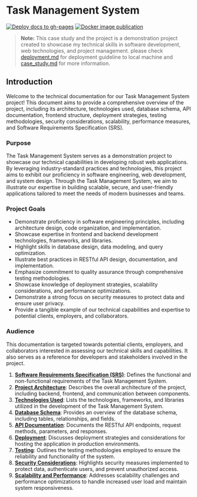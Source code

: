 # Task Management System

[![Deploy docs to gh-pages](https://github.com/binaryloom/TaskManagementSystem/actions/workflows/pages_docs.yml/badge.svg)](https://github.com/binaryloom/TaskManagementSystem/actions/workflows/pages_docs.yml) [![Docker image publication](https://github.com/binaryloom/TaskManagementSystem/actions/workflows/deploy-image.yml/badge.svg)](https://github.com/binaryloom/TaskManagementSystem/actions/workflows/deploy-image.yml)

> **Note:** This case study and the project is a demonstration project created to showcase my technical skills in software development, web technologies, and project management. please check [deployment.md](https://github.com/binaryloom/TaskManagementSystem/blob/main/deplyment.md) for deployment guideline to local machine and [case_study.md](https://github.com/binaryloom/TaskManagementSystem/blob/main/case_study.md) for more information.

## Introduction

Welcome to the technical documentation for our Task Management System project! This document aims to provide a comprehensive overview of the project, including its architecture, technologies used, database schema, API documentation, frontend structure, deployment strategies, testing methodologies, security considerations, scalability, performance measures, and Software Requirements Specification (SRS).

### Purpose

The Task Management System serves as a demonstration project to showcase our technical capabilities in developing robust web applications. By leveraging industry-standard practices and technologies, this project aims to exhibit our proficiency in software engineering, web development, and system design. Through the Task Management System, we aim to illustrate our expertise in building scalable, secure, and user-friendly applications tailored to meet the needs of modern businesses and teams.

### Project Goals

- Demonstrate proficiency in software engineering principles, including architecture design, code organization, and implementation.
- Showcase expertise in frontend and backend development technologies, frameworks, and libraries.
- Highlight skills in database design, data modeling, and query optimization.
- Illustrate best practices in RESTful API design, documentation, and implementation.
- Emphasize commitment to quality assurance through comprehensive testing methodologies.
- Showcase knowledge of deployment strategies, scalability considerations, and performance optimizations.
- Demonstrate a strong focus on security measures to protect data and ensure user privacy.
- Provide a tangible example of our technical capabilities and expertise to potential clients, employers, and collaborators.

### Audience

This documentation is targeted towards potential clients, employers, and collaborators interested in assessing our technical skills and capabilities. It also serves as a reference for developers and stakeholders involved in the project.

1. [**Software Requirements Specification (SRS)**](docs/project_srs.md): Defines the functional and non-functional requirements of the Task Management System.
2. [**Project Architecture**](docs/project_archetecture.md): Describes the overall architecture of the project, including backend, frontend, and communication between components.
3. [**Technologies Used**](docs/technologies_used.md): Lists the technologies, frameworks, and libraries utilized in the development of the Task Management System.
4. [**Database Schema**](docs/database_schema.md): Provides an overview of the database schema, including tables, relationships, and fields.
5. [**API Documentation**](https://binaryloom.github.io/TaskManagementSystem): Documents the RESTful API endpoints, request methods, parameters, and responses.
6. [**Deployment**](docs/deployment.md): Discusses deployment strategies and considerations for hosting the application in production environments.
7. [**Testing**](docs/testing.md): Outlines the testing methodologies employed to ensure the reliability and functionality of the system.
8. [**Security Considerations**](docs/security_considerations.md): Highlights security measures implemented to protect data, authenticate users, and prevent unauthorized access.
9. [**Scalability and Performance**](docs/scalability_performance.md): Addresses scalability challenges and performance optimizations to handle increased user load and maintain system responsiveness.
